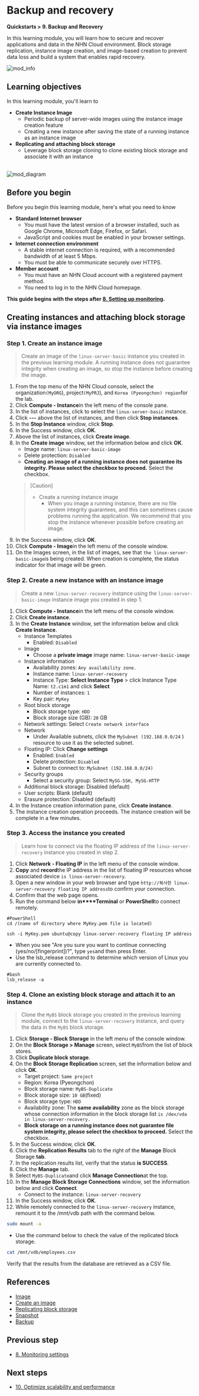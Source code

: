 # Backup and recovery
**Quickstarts > 9. Backup and Recovery**

In this learning module, you will learn how to secure and recover applications and data in the NHN Cloud environment. Block storage replication, instance image creation, and image-based creation to prevent data loss and build a system that enables rapid recovery.

![mod_info](https://kr1-api-object-storage.nhncloudservice.com/v1/AUTH_2acdfabf4efe4efc8a04c00b348110c9/cdn_origin/prod_cloud_quickstarts/module_info/%EB%B0%B1%EC%97%85%20%EB%B0%8F%20%EB%B3%B5%EA%B5%AC.png)
## Learning objectives

In this learning module, you'll learn to

* **Create Instance Image**
    * Periodic backup of server-wide images using the instance image creation feature
    * Creating a new instance after saving the state of a running instance as an instance image
* **Replicating and attaching block storage**
    * Leverage block storage cloning to clone existing block storage and associate it with an instance
<br></br>

![mod_diagram](https://kr1-api-object-storage.nhncloudservice.com/v1/AUTH_2acdfabf4efe4efc8a04c00b348110c9/cdn_origin/prod_cloud_quickstarts/%EB%AA%A8%EB%93%88%209.%20%EB%B0%B1%EC%97%85%20%EB%B0%8F%20%EB%B3%B5%EA%B5%AC.png)

## Before you begin

Before you begin this learning module, here's what you need to know

* **Standard Internet browser**
    * You must have the latest version of a browser installed, such as Google Chrome, Microsoft Edge, Firefox, or Safari.
    * JavaScript and cookies must be enabled in your browser settings.
* **Internet connection environment**
    * A stable internet connection is required, with a recommended bandwidth of at least 5 Mbps.
    * You must be able to communicate securely over HTTPS.
* **Member account**
    * You must have an NHN Cloud account with a registered payment method.
    * You need to log in to the NHN Cloud homepage.

**This guide begins with the steps after [8. Setting up monitoring](https://docs.alpha-nhncloud.com/ko/quickstarts/ko/configure-monitoring/).**

## Creating instances and attaching block storage via instance images

### Step 1. Create an instance image

> Create an image of the `linux-server-basic` instance you created in the previous learning module. A running instance does not guarantee integrity when creating an image, so stop the instance before creating the image.

1. From the top menu of the NHN Cloud console, select the organization`(MyORG`), project`(MyPRJ`), and `Korea (Pyeongchon) region`for the lab.
2. Click **Compute - Instance**in the left menu of the console pane.
3. In the list of instances, click to select the `linux-server-basic` instance.
4. Click **---** above the list of instances, and then click **Stop instances**.
5. In the **Stop Instance** window, click **Stop**.
6. In the Success window, click **OK**.
7. Above the list of instances, click **Create image**.
8. In the **Create image** window, set the information below and click **OK**.
    * Image name: `linux-server-basic-image`
    * Delete protection: `Disabled`
    * **Creating an image of a running instance does not guarantee its integrity. Please select the checkbox to proceed.** Select the checkbox.
    > [Caution]
    >
    > * Create a running instance image
    >     * When you image a running instance, there are no file system integrity guarantees, and this can sometimes cause problems running the application. We recommend that you stop the instance whenever possible before creating an image.
9. In the Success window, click **OK**.
10. Click **Compute - Image**in the left menu of the console window.
11. On the Images screen, in the list of images, see that `the linux-server-basic-image`is being created. When creation is complete, the status indicator for that image will be green.

### Step 2. Create a new instance with an instance image

> Create a new `linux-server-recovery` instance using the `linux-server-basic-image` instance image you created in step 1.

1. Click **Compute - Instance**in the left menu of the console window.
2. Click **Create instance**.
3. In the **Create Instance** window, set the information below and click **Create Instance**.
    * Instance Templates
        * Enabled: `Disabled`
    * Image
        * Choose a **private image** image name: `linux-server-basic-image` 
    * Instance information
        * Availability zones: `Any availability zone.`
        * Instance name: `linux-server-recovery`
        * Instance Type: **Select Instance Type** > click Instance Type Name: `t2.c1m1` and click **Select** 
        * Number of instances: `1`
        * Key pair: `MyKey`
    * Root block storage
        * Block storage type: `HDD`
        * Block storage size (GB): `20` GB
    * Network settings: Select `Create network interface` 
    * Network
        * Under Available subnets, click the `MySubnet (192.168.0.0/24` ) resource to use it as the selected subnet.
    * Floating IP: Click **Change settings** 
        * Enabled: `Enabled`
        * Delete protection: `Disabled`
        * Subnet to connect to: `MySubnet (192.168.0.0/24)`
    * Security groups
        * Select a security group: Select `MySG-SSH, MySG-HTTP` 
    * Additional block storage: Disabled (default)
    * User scripts: Blank (default)
    * Erasure protection: Disabled (default)
4. In the Instance creation information pane, click **Create instance**.
5. The instance creation operation proceeds. The instance creation will be complete in a few minutes.

### Step 3. Access the instance you created

> Learn how to connect via the floating IP address of the `linux-server-recovery` instance you created in step 2.

1. Click **Network - Floating IP** in the left menu of the console window.
2. **Copy** and **record**the IP address in the list of floating IP resources whose associated device `is linux-server-recovery`.
3. Open a new window in your web browser and type `http://복사한 linux-server-recovery floating IP address`to confirm your connection.
4. Confirm that the web page opens.
5. Run the command below **in****Terminal** or **PowerShell**to connect remotely.

```
#PowerShell
cd /(name of directory where MyKey.pem file is located)
    
ssh -i MyKey.pem ubuntu@copy linux-server-recovery floating IP address
```

* When you see "Are you sure you want to continue connecting (yes/no/[fingerprint])?", type `yes`and then press Enter.
* Use the lsb_release command to determine which version of Linux you are currently connected to.

```
#bash
lsb_release -a
```

### Step 4. Clone an existing block storage and attach it to an instance

> Clone the `MyBS` block storage you created in the previous learning module, connect to the `linux-server-recovery` instance, and query the data in the `MyBS` block storage.

1. Click **Storage - Block Storage** in the left menu of the console window.
2. On the **Block Storage > Manage** screen, select `MyBS`from the list of block stores.
3. Click **Duplicate block storage**.
4. On the **Block Storage Replication** screen, set the information below and click **OK**.
    * Target project: `Same project`
    * Region: Korea (Pyeongchon)
    * Block storage name: `MyBS-Duplicate`
    * Block storage size: `10 GB`(fixed)
    * Block storage type: `HDD`
    * Availability zone: The **same availability** zone as the block storage whose connection information in the block storage list `is /dev/vda in linux-server-recovery.`
    * **Block storage on a running instance does not guarantee file system integrity, please select the checkbox to proceed.** Select the checkbox.
5. In the Success window, click **OK**.
6. Click the **Replication Results** tab to the right of the **Manage** Block Storage **tab**.
7. In the replication results list, verify that the status **is SUCCESS**.
8. Click the **Manage** tab.
9. Select `MyBS-Duplicate`and click **Manage Connection**at the top.
10. In the **Manage Block Storage Connections** window, set the information below and click **Connect**.
    * Connect to the instance: `linux-server-recovery`
11. In the Success window, click **OK**.
12. While remotely connected to the `linux-server-recovery` instance, remount it to the /mnt/vdb path with the command below.

```bash
sudo mount -a
```

* Use the command below to check the value of the replicated block storage.

```bash
cat /mnt/vdb/employees.csv
```

Verify that the results from the database are retrieved as a CSV file.

## References

* [Image](https://docs.nhncloud.com/ko/Compute/Image/ko/overview/)
* [Create an image](https://docs.nhncloud.com/ko/Compute/Instance/ko/console-guide/#_13)
* [Replicating block storage](https://docs.nhncloud.com/ko/Storage/Block%20Storage/ko/console-guide/#_11)
* [Snapshot](https://en.wikipedia.org/wiki/Snapshot_(computer_storage))
* [Backup](https://en.wikipedia.org/wiki/Backup)

## Previous step

* [8. Monitoring settings](https://docs.alpha-nhncloud.com/ko/quickstarts/ko/configure-monitoring/)

## Next steps

* [10. Optimize scalability and performance](https://docs.alpha-nhncloud.com/ko/quickstarts/ko/optimze-performance/)
